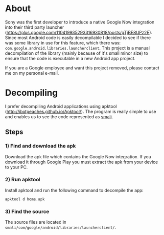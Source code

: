 # About
Sony was the first developer to introduce a native Google Now integration into their third party launcher (https://plus.google.com/110419935293316930818/posts/gTjBE8UPz2E). Since most Android code is easily decompilable I decided to see if there was some library in use for this feature, which there was: `com.google.android.libraries.launcherclient`. This project is a manual decompilation of the library (mainly because of it's small minor size) to ensure that the code is executable in a new Android app project.

If you are a Google employee and want this project removed, please contact me on my personal e-mail.

# Decompiling
I prefer decompiling Android applications using apktool (http://ibotpeaches.github.io/Apktool/). The program is really simple to use and enables us to see the code represented as [smali](https://github.com/JesusFreke/smali).

## Steps
### 1) Find and download the apk
Download the apk file which contains the Google Now integration. If you download it through Google Play you must extract the apk from your device to your PC.

### 2) Run apktool
Install apktool and run the following command to decompile the app:

```
apktool d home.apk
```

### 3) Find the source
The source files are located in `smali/com/google/android/libraries/launcherclient/`.
